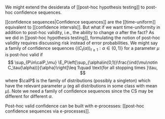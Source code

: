 We might extend the desiderata of [[post-hoc hypothesis testing]] to post-hoc confidence sequences. 

[[confidence sequences|Confidence sequences]] are the [[time-uniform]] equivalent to [[confidence intervals]]. But what if we want time-uniformity in addition to post-hoc validity, i.e., the ability to change $\alpha$ after the fact? 
As we did in [[post-hoc hypothesis testing]], formulating the notion of post-hoc validity requires discussing risk instead of error probabilities. We might say a family of confidence sequences $\{(C_t(\alpha))_{t\geq 1}:\alpha\in(0,1)\}$ for a parameter $\mu$ is post-hoc valid if  
$$
\sup_{P\in\calP_\mu} \E_P\left[\sup_{\alpha\in(0,1)}\frac{\ind(\mu\notin C_\tau(\alpha))}{\alpha}\right]\leq 1\quad \text{for all stopping times }\tau,
$$
where $\calP$ is the family of distributions (possibly a singleton) which have the relevant parameter $\mu$ (eg all distributions in some class with mean $\mu$).  Note we need a family of confidence sequences since the CS may be different for different $\alpha$. 

Post-hoc valid confidence can be built with e-processes: [[post-hoc confidence sequences via e-processes]]. 